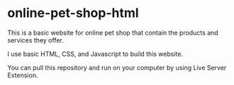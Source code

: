 # online-pet-shop-html
This is a basic website for online pet shop that contain the products and services they offer.

I use basic HTML, CSS, and Javascript  to build this website.

You can pull this repository and run on your computer by using Live Server Extension.

